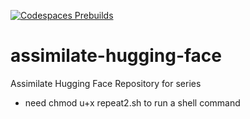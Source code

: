 [![Codespaces Prebuilds](https://github.com/nogibjj/assimilate-hugging-face/actions/workflows/codespaces/create_codespaces_prebuilds/badge.svg)](https://github.com/nogibjj/assimilate-hugging-face/actions/workflows/codespaces/create_codespaces_prebuilds)
# assimilate-hugging-face
Assimilate Hugging Face Repository for series


* need chmod u+x repeat2.sh to run a shell command

